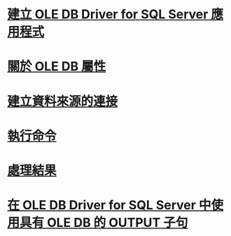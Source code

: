 # [建立 OLE DB Driver for SQL Server 應用程式](creating-a-oledb-driver-for-sql-server-application.md)
# [關於 OLE DB 屬性](about-ole-db-properties.md)
# [建立資料來源的連接](establishing-a-connection-to-a-data-source.md)
# [執行命令](executing-a-command.md)
# [處理結果](processing-results.md)
# [在 OLE DB Driver for SQL Server 中使用具有 OLE DB 的 OUTPUT 子句](using-the-output-clause-with-ole-db-in-oledb-driver-for-sql-server.md)
